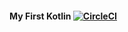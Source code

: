 #### My First Kotlin [![CircleCI](https://circleci.com/gh/asufana/my-first-kotlin/tree/master.svg?style=svg)](https://circleci.com/gh/asufana/my-first-kotlin/tree/master)



